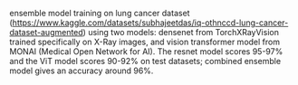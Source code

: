 ensemble model training on lung cancer dataset (https://www.kaggle.com/datasets/subhajeetdas/iq-othnccd-lung-cancer-dataset-augmented) using two models: densenet from TorchXRayVision trained specifically on X-Ray images, and vision transformer model from MONAI (Medical Open Network for AI). The resnet model scores 95-97% and the ViT model scores 90-92% on test datasets; combined ensemble model gives an accuracy around 96%.
